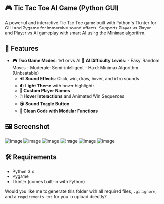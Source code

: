 ## 🎮 Tic Tac Toe AI Game (Python GUI)

  A powerful and interactive Tic Tac Toe game built with Python's Tkinter for GUI and Pygame for immersive sound effects. Supports Player vs Player and Player vs AI gameplay with smart AI using the Minimax algorithm.

## 🚀 Features

- **🎮** **Two Game Modes**: 1v1 or vs AI
  **🧠** **AI Difficulty Levels**:
          - Easy: Random Moves
          - Moderate: Semi-intelligent
          - Hard: Minimax Algorithm (Unbeatable)
  - 🔊 **Sound Effects**: Click, win, draw, hover, and intro sounds
  - 🌓 **Light Theme** with hover highlights
  - 📛 **Custom Player Names**
  - 🖱️ **Hover Interactions** and Animated Win Sequences
  - 🔇 **Sound Toggle Button**
  - 💾 **Clean Code with Modular Functions**

## 🖼️ Screenshot

![image](https://github.com/user-attachments/assets/83df5a01-6844-4373-90c1-22b853ce1bfd)
![image](https://github.com/user-attachments/assets/abe30471-b3e2-4562-ac66-589921aad0ff)
![image](https://github.com/user-attachments/assets/a6c7704f-879d-4b49-a4a0-07812378ddba)
![image](https://github.com/user-attachments/assets/d6354b12-208a-4de0-b35c-aaf295566a0a)
![image](https://github.com/user-attachments/assets/d39c4584-c20d-41c6-8a9a-1415e4d622d1)
![image](https://github.com/user-attachments/assets/508e02c1-3956-41b0-9b26-c68b14f69e8c)


## 🛠️ Requirements

- Python 3.x
- Pygame
- Tkinter (comes built-in with Python)

  
Would you like me to generate this folder with all required files, `.gitignore`, and a `requirements.txt` for you to upload directly?
